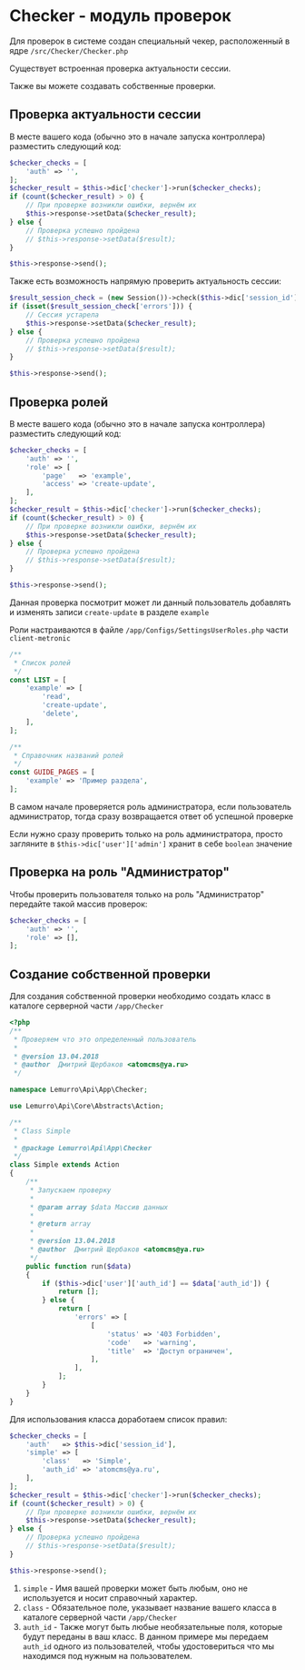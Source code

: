 # Checker - модуль проверок
Для проверок в системе создан специальный чекер, расположенный в ядре `/src/Checker/Checker.php`

Существует встроенная проверка актуальности сессии.

Также вы можете создавать собственные проверки.

## Проверка актуальности сессии
В месте вашего кода (обычно это в начале запуска контроллера) разместить следующий код:
```php
$checker_checks = [
    'auth' => '',
];
$checker_result = $this->dic['checker']->run($checker_checks);
if (count($checker_result) > 0) {
    // При проверке возникли ошибки, вернём их
    $this->response->setData($checker_result);
} else {
    // Проверка успешно пройдена
    // $this->response->setData($result);
}

$this->response->send();
```

Также есть возможность напрямую проверить актуальность сессии:
```php
$result_session_check = (new Session())->check($this->dic['session_id']);
if (isset($result_session_check['errors'])) {
    // Сессия устарела
    $this->response->setData($checker_result);
} else {
    // Проверка успешно пройдена
    // $this->response->setData($result);
}

$this->response->send();
```

## Проверка ролей
В месте вашего кода (обычно это в начале запуска контроллера) разместить следующий код:
```php
$checker_checks = [
    'auth' => '',
    'role' => [
        'page'   => 'example',
        'access' => 'create-update',
    ],
];
$checker_result = $this->dic['checker']->run($checker_checks);
if (count($checker_result) > 0) {
    // При проверке возникли ошибки, вернём их
    $this->response->setData($checker_result);
} else {
    // Проверка успешно пройдена
    // $this->response->setData($result);
}

$this->response->send();
```
Данная проверка посмотрит может ли данный пользователь добавлять и изменять записи `create-update` в разделе `example`

Роли настраиваются в файле `/app/Configs/SettingsUserRoles.php` части `client-metronic`

```php
/**
 * Список ролей
 */
const LIST = [
    'example' => [
        'read',
        'create-update',
        'delete',
    ],
];

/**
 * Справочник названий ролей
 */
const GUIDE_PAGES = [
    'example' => 'Пример раздела',
];
```

В самом начале проверяется роль администратора, если пользователь администратор, тогда сразу возвращается ответ об успешной проверке

Если нужно сразу проверить только на роль администратора, просто загляните в `$this->dic['user']['admin']` хранит в себе `boolean` значение

## Проверка на роль "Администратор"
Чтобы проверить пользователя только на роль "Администратор" передайте такой массив проверок:
```php
$checker_checks = [
    'auth' => '',
    'role' => [],
];
```

## Создание собственной проверки
Для создания собственной проверки необходимо создать класс в каталоге серверной части `/app/Checker`
```php
<?php
/**
 * Проверяем что это определенный пользователь
 *
 * @version 13.04.2018
 * @author  Дмитрий Щербаков <atomcms@ya.ru>
 */

namespace Lemurro\Api\App\Checker;

use Lemurro\Api\Core\Abstracts\Action;

/**
 * Class Simple
 *
 * @package Lemurro\Api\App\Checker
 */
class Simple extends Action
{
    /**
     * Запускаем проверку
     *
     * @param array $data Массив данных
     *
     * @return array
     *
     * @version 13.04.2018
     * @author  Дмитрий Щербаков <atomcms@ya.ru>
     */
    public function run($data)
    {
        if ($this->dic['user']['auth_id'] == $data['auth_id']) {
            return [];
        } else {
            return [
                'errors' => [
                    [
                        'status' => '403 Forbidden',
                        'code'   => 'warning',
                        'title'  => 'Доступ ограничен',
                    ],
                ],
            ];
        }
    }
}

```
Для использования класса доработаем список правил:
```php
$checker_checks = [
    'auth'   => $this->dic['session_id'],
    'simple' => [
        'class'   => 'Simple',
        'auth_id' => 'atomcms@ya.ru',
    ],
];
$checker_result = $this->dic['checker']->run($checker_checks);
if (count($checker_result) > 0) {
    // При проверке возникли ошибки, вернём их
    $this->response->setData($checker_result);
} else {
    // Проверка успешно пройдена
    // $this->response->setData($result);
}

$this->response->send();
```
1. `simple` - Имя вашей проверки может быть любым, оно не используется и носит справочный характер.
2. `class` - Обязательное поле, указывает название вашего класса в каталоге серверной части `/app/Checker`
3. `auth_id` - Также могут быть любые необязательные поля, которые будут переданы в ваш класс. В данном примере мы передаем `auth_id` одного из пользователей, чтобы удостовериться что мы находимся под нужным на пользователем.